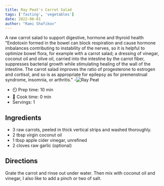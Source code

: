 ```yaml
---
title: Ray Peat's Carrot Salad
tags: ['fasting', 'vegetables']
date: 2022-06-01
author: "Rami Shafikov"
---
```


A raw carrot salad to support digestive, hormone and thyroid health
 "Endotoxin formed in the bowel can block respiration and cause hormone imbalances contributing to instability of the nerves, so it is helpful to optimize bowel flora, for example with a carrot salad; a dressing of vinegar, coconut oil and olive oil, carried into the intestine by the carrot fiber, suppresses bacterial growth while stimulating healing of the wall of the intestine. The carrot salad improves the ratio of progesterone to estrogen and cortisol, and so is as appropriate for epilepsy as for premenstrual syndrome, insomnia, or arthritis."
-![Ray Peat](https://raypeat.com)

- ⏲️ Prep time: 10 min
- 🍳 Cook time: 0 min
- Servings: 1

## Ingredients

- 3 raw carrots, peeled in thick vertical strips and washed thoroughly.
- 2 tbsp virgin coconut oil
- 1 tbsp apple cider vinegar, unrefined
- 2 cloves raw garlic (optional)

## Directions

Grate the carrot and rinse out under water. Then mix with coconut oil and vinegar, I also like to add a pinch or two of salt.
